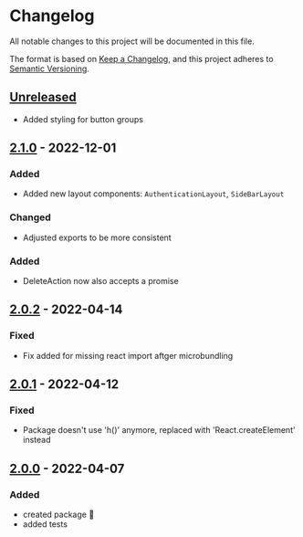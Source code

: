 # Changelog

All notable changes to this project will be documented in this file.

The format is based on [Keep a Changelog](https://keepachangelog.com/en/1.0.0/),
and this project adheres to [Semantic Versioning](https://semver.org/spec/v2.0.0.html).

## [Unreleased]
- Added styling for button groups

## [2.1.0] - 2022-12-01

### Added

-   Added new layout components: `AuthenticationLayout`, `SideBarLayout`

### Changed

-   Adjusted exports to be more consistent

### Added

- DeleteAction now also accepts a promise

## [2.0.2] - 2022-04-14

### Fixed

-   Fix added for missing react import aftger microbundling

## [2.0.1] - 2022-04-12

### Fixed

-   Package doesn't use 'h()' anymore, replaced with 'React.createElement' instead

## [2.0.0] - 2022-04-07

### Added

-   created package :tada:
-   added tests

[Unreleased]: https://github.com/neolution-ch/react-pattern-ui/compare/2.1.0...HEAD

[2.1.0]: https://github.com/neolution-ch/react-pattern-ui/compare/2.0.2...2.1.0

[2.0.2]: https://github.com/neolution-ch/react-pattern-ui/compare/2.0.1...2.0.2

[2.0.1]: https://github.com/neolution-ch/react-pattern-ui/compare/2.0.0...2.0.1

[2.0.0]: https://github.com/neolution-ch/react-pattern-ui/compare/45cbeb76034667019da84605082679900f506d75...2.0.0

